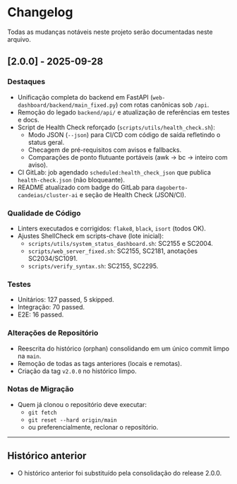 # Changelog

Todas as mudanças notáveis neste projeto serão documentadas neste arquivo.

## [2.0.0] - 2025-09-28

### Destaques
- Unificação completa do backend em FastAPI (`web-dashboard/backend/main_fixed.py`) com rotas canônicas sob `/api`.
- Remoção do legado `backend/api/` e atualização de referências em testes e docs.
- Script de Health Check reforçado (`scripts/utils/health_check.sh`):
  - Modo JSON (`--json`) para CI/CD com código de saída refletindo o status geral.
  - Checagem de pré-requisitos com avisos e fallbacks.
  - Comparações de ponto flutuante portáveis (awk → bc → inteiro com aviso).
- CI GitLab: job agendado `scheduled:health_check_json` que publica `health-check.json` (não bloqueante).
- README atualizado com badge do GitLab para `dagoberto-candeias/cluster-ai` e seção de Health Check (JSON/CI).

### Qualidade de Código
- Linters executados e corrigidos: `flake8`, `black`, `isort` (todos OK).
- Ajustes ShellCheck em scripts-chave (lote inicial):
  - `scripts/utils/system_status_dashboard.sh`: SC2155 e SC2004.
  - `scripts/web_server_fixed.sh`: SC2155, SC2181, anotações SC2034/SC1091.
  - `scripts/verify_syntax.sh`: SC2155, SC2295.

### Testes
- Unitários: 127 passed, 5 skipped.
- Integração: 70 passed.
- E2E: 16 passed.

### Alterações de Repositório
- Reescrita do histórico (orphan) consolidando em um único commit limpo na `main`.
- Remoção de todas as tags anteriores (locais e remotas).
- Criação da tag `v2.0.0` no histórico limpo.

### Notas de Migração
- Quem já clonou o repositório deve executar:
  - `git fetch`
  - `git reset --hard origin/main`
  - ou preferencialmente, reclonar o repositório.

---

## Histórico anterior
- O histórico anterior foi substituído pela consolidação do release 2.0.0.

